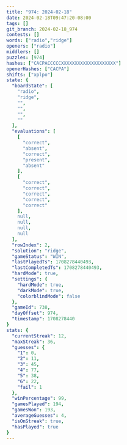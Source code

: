 ```yaml
---
title: "974: 2024-02-18"
date: 2024-02-18T09:47:20-08:00
tags: []
git_branch: 2024-02-18_974
contests: []
words: ["radio","ridge"]
openers: ["radio"]
middlers: []
puzzles: [974]
hashes: ["CACPACCCCCXXXXXXXXXXXXXXXXXXXX"]
openerHashes: ["CACPA"]
shifts: ["xplpo"]
state: {
  "boardState": [
    "radio",
    "ridge",
    "",
    "",
    "",
    ""
  ],
  "evaluations": [
    [
      "correct",
      "absent",
      "correct",
      "present",
      "absent"
    ],
    [
      "correct",
      "correct",
      "correct",
      "correct",
      "correct"
    ],
    null,
    null,
    null,
    null
  ],
  "rowIndex": 2,
  "solution": "ridge",
  "gameStatus": "WIN",
  "lastPlayedTs": 1708278440493,
  "lastCompletedTs": 1708278440493,
  "hardMode": true,
  "settings": {
    "hardMode": true,
    "darkMode": true,
    "colorblindMode": false
  },
  "gameId": 738,
  "dayOffset": 974,
  "timestamp": 1708278440
}
stats: {
  "currentStreak": 12,
  "maxStreak": 36,
  "guesses": {
    "1": 0,
    "2": 11,
    "3": 45,
    "4": 77,
    "5": 38,
    "6": 22,
    "fail": 1
  },
  "winPercentage": 99,
  "gamesPlayed": 194,
  "gamesWon": 193,
  "averageGuesses": 4,
  "isOnStreak": true,
  "hasPlayed": true
}
---
```

<!-- more -->
